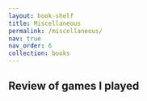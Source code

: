 ```yaml
---
layout: book-shelf
title: Miscellaneous
permalink: /miscellaneous/
nav: true
nav_order: 6
collection: books
---
```


## Review of games I played